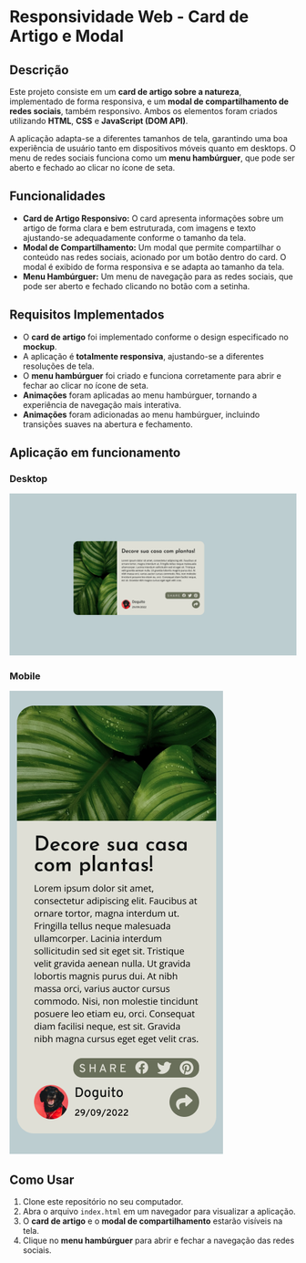 # Responsividade Web - Card de Artigo e Modal

## Descrição

Este projeto consiste em um **card de artigo sobre a natureza**, implementado de forma responsiva, e um **modal de compartilhamento de redes sociais**, também responsivo. Ambos os elementos foram criados utilizando **HTML**, **CSS** e **JavaScript (DOM API)**.

A aplicação adapta-se a diferentes tamanhos de tela, garantindo uma boa experiência de usuário tanto em dispositivos móveis quanto em desktops. O menu de redes sociais funciona como um **menu hambúrguer**, que pode ser aberto e fechado ao clicar no ícone de seta.

## Funcionalidades

- **Card de Artigo Responsivo:** O card apresenta informações sobre um artigo de forma clara e bem estruturada, com imagens e texto ajustando-se adequadamente conforme o tamanho da tela.
- **Modal de Compartilhamento:** Um modal que permite compartilhar o conteúdo nas redes sociais, acionado por um botão dentro do card. O modal é exibido de forma responsiva e se adapta ao tamanho da tela.
- **Menu Hambúrguer:** Um menu de navegação para as redes sociais, que pode ser aberto e fechado clicando no botão com a setinha.

## Requisitos Implementados

- O **card de artigo** foi implementado conforme o design especificado no **mockup**.
- A aplicação é **totalmente responsiva**, ajustando-se a diferentes resoluções de tela.
- O **menu hambúrguer** foi criado e funciona corretamente para abrir e fechar ao clicar no ícone de seta.
- **Animações** foram aplicadas ao menu hambúrguer, tornando a experiência de navegação mais interativa.
- **Animações** foram adicionadas ao menu hambúrguer, incluindo transições suaves na abertura e fechamento.

## Aplicação em funcionamento

### Desktop

![desktop-view](images/desktop-ativo.png?raw=true)

### Mobile

![mobile-view](images/mobile-ativo.png?raw=true)

## Como Usar

1. Clone este repositório no seu computador.
2. Abra o arquivo `index.html` em um navegador para visualizar a aplicação.
3. O **card de artigo** e o **modal de compartilhamento** estarão visíveis na tela.
4. Clique no **menu hambúrguer** para abrir e fechar a navegação das redes sociais.
